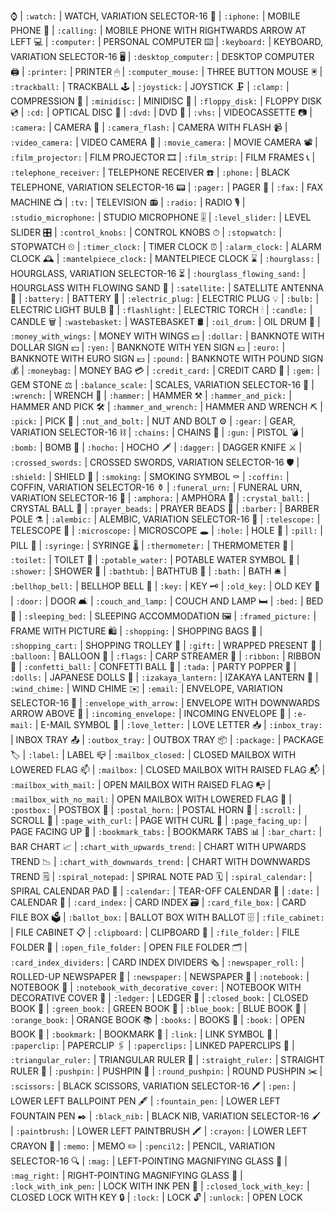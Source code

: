 ⌚️ | `:watch:` | WATCH, VARIATION SELECTOR-16
📱 | `:iphone:` | MOBILE PHONE
📲 | `:calling:` | MOBILE PHONE WITH RIGHTWARDS ARROW AT LEFT
💻 | `:computer:` | PERSONAL COMPUTER
⌨️ | `:keyboard:` | KEYBOARD, VARIATION SELECTOR-16
🖥 | `:desktop_computer:` | DESKTOP COMPUTER
🖨 | `:printer:` | PRINTER
🖱 | `:computer_mouse:` | THREE BUTTON MOUSE
🖲 | `:trackball:` | TRACKBALL
🕹 | `:joystick:` | JOYSTICK
🗜 | `:clamp:` | COMPRESSION
💽 | `:minidisc:` | MINIDISC
💾 | `:floppy_disk:` | FLOPPY DISK
💿 | `:cd:` | OPTICAL DISC
📀 | `:dvd:` | DVD
📼 | `:vhs:` | VIDEOCASSETTE
📷 | `:camera:` | CAMERA
📸 | `:camera_flash:` | CAMERA WITH FLASH
📹 | `:video_camera:` | VIDEO CAMERA
🎥 | `:movie_camera:` | MOVIE CAMERA
📽 | `:film_projector:` | FILM PROJECTOR
🎞 | `:film_strip:` | FILM FRAMES
📞 | `:telephone_receiver:` | TELEPHONE RECEIVER
☎️ | `:phone:` | BLACK TELEPHONE, VARIATION SELECTOR-16
📟 | `:pager:` | PAGER
📠 | `:fax:` | FAX MACHINE
📺 | `:tv:` | TELEVISION
📻 | `:radio:` | RADIO
🎙 | `:studio_microphone:` | STUDIO MICROPHONE
🎚 | `:level_slider:` | LEVEL SLIDER
🎛 | `:control_knobs:` | CONTROL KNOBS
⏱ | `:stopwatch:` | STOPWATCH
⏲ | `:timer_clock:` | TIMER CLOCK
⏰ | `:alarm_clock:` | ALARM CLOCK
🕰 | `:mantelpiece_clock:` | MANTELPIECE CLOCK
⌛️ | `:hourglass:` | HOURGLASS, VARIATION SELECTOR-16
⏳ | `:hourglass_flowing_sand:` | HOURGLASS WITH FLOWING SAND
📡 | `:satellite:` | SATELLITE ANTENNA
🔋 | `:battery:` | BATTERY
🔌 | `:electric_plug:` | ELECTRIC PLUG
💡 | `:bulb:` | ELECTRIC LIGHT BULB
🔦 | `:flashlight:` | ELECTRIC TORCH
🕯 | `:candle:` | CANDLE
🗑 | `:wastebasket:` | WASTEBASKET
🛢 | `:oil_drum:` | OIL DRUM
💸 | `:money_with_wings:` | MONEY WITH WINGS
💵 | `:dollar:` | BANKNOTE WITH DOLLAR SIGN
💴 | `:yen:` | BANKNOTE WITH YEN SIGN
💶 | `:euro:` | BANKNOTE WITH EURO SIGN
💷 | `:pound:` | BANKNOTE WITH POUND SIGN
💰 | `:moneybag:` | MONEY BAG
💳 | `:credit_card:` | CREDIT CARD
💎 | `:gem:` | GEM STONE
⚖️ | `:balance_scale:` | SCALES, VARIATION SELECTOR-16
🔧 | `:wrench:` | WRENCH
🔨 | `:hammer:` | HAMMER
⚒ | `:hammer_and_pick:` | HAMMER AND PICK
🛠 | `:hammer_and_wrench:` | HAMMER AND WRENCH
⛏ | `:pick:` | PICK
🔩 | `:nut_and_bolt:` | NUT AND BOLT
⚙️ | `:gear:` | GEAR, VARIATION SELECTOR-16
⛓ | `:chains:` | CHAINS
🔫 | `:gun:` | PISTOL
💣 | `:bomb:` | BOMB
🔪 | `:hocho:` | HOCHO
🗡 | `:dagger:` | DAGGER KNIFE
⚔️ | `:crossed_swords:` | CROSSED SWORDS, VARIATION SELECTOR-16
🛡 | `:shield:` | SHIELD
🚬 | `:smoking:` | SMOKING SYMBOL
⚰️ | `:coffin:` | COFFIN, VARIATION SELECTOR-16
⚱️ | `:funeral_urn:` | FUNERAL URN, VARIATION SELECTOR-16
🏺 | `:amphora:` | AMPHORA
🔮 | `:crystal_ball:` | CRYSTAL BALL
📿 | `:prayer_beads:` | PRAYER BEADS
💈 | `:barber:` | BARBER POLE
⚗️ | `:alembic:` | ALEMBIC, VARIATION SELECTOR-16
🔭 | `:telescope:` | TELESCOPE
🔬 | `:microscope:` | MICROSCOPE
🕳 | `:hole:` | HOLE
💊 | `:pill:` | PILL
💉 | `:syringe:` | SYRINGE
🌡 | `:thermometer:` | THERMOMETER
🚽 | `:toilet:` | TOILET
🚰 | `:potable_water:` | POTABLE WATER SYMBOL
🚿 | `:shower:` | SHOWER
🛁 | `:bathtub:` | BATHTUB
🛀 | `:bath:` | BATH
🛎 | `:bellhop_bell:` | BELLHOP BELL
🔑 | `:key:` | KEY
🗝 | `:old_key:` | OLD KEY
🚪 | `:door:` | DOOR
🛋 | `:couch_and_lamp:` | COUCH AND LAMP
🛏 | `:bed:` | BED
🛌 | `:sleeping_bed:` | SLEEPING ACCOMMODATION
🖼 | `:framed_picture:` | FRAME WITH PICTURE
🛍 | `:shopping:` | SHOPPING BAGS
🛒 | `:shopping_cart:` | SHOPPING TROLLEY
🎁 | `:gift:` | WRAPPED PRESENT
🎈 | `:balloon:` | BALLOON
🎏 | `:flags:` | CARP STREAMER
🎀 | `:ribbon:` | RIBBON
🎊 | `:confetti_ball:` | CONFETTI BALL
🎉 | `:tada:` | PARTY POPPER
🎎 | `:dolls:` | JAPANESE DOLLS
🏮 | `:izakaya_lantern:` | IZAKAYA LANTERN
🎐 | `:wind_chime:` | WIND CHIME
✉️ | `:email:` | ENVELOPE, VARIATION SELECTOR-16
📩 | `:envelope_with_arrow:` | ENVELOPE WITH DOWNWARDS ARROW ABOVE
📨 | `:incoming_envelope:` | INCOMING ENVELOPE
📧 | `:e-mail:` | E-MAIL SYMBOL
💌 | `:love_letter:` | LOVE LETTER
📥 | `:inbox_tray:` | INBOX TRAY
📤 | `:outbox_tray:` | OUTBOX TRAY
📦 | `:package:` | PACKAGE
🏷 | `:label:` | LABEL
📪 | `:mailbox_closed:` | CLOSED MAILBOX WITH LOWERED FLAG
📫 | `:mailbox:` | CLOSED MAILBOX WITH RAISED FLAG
📬 | `:mailbox_with_mail:` | OPEN MAILBOX WITH RAISED FLAG
📭 | `:mailbox_with_no_mail:` | OPEN MAILBOX WITH LOWERED FLAG
📮 | `:postbox:` | POSTBOX
📯 | `:postal_horn:` | POSTAL HORN
📜 | `:scroll:` | SCROLL
📃 | `:page_with_curl:` | PAGE WITH CURL
📄 | `:page_facing_up:` | PAGE FACING UP
📑 | `:bookmark_tabs:` | BOOKMARK TABS
📊 | `:bar_chart:` | BAR CHART
📈 | `:chart_with_upwards_trend:` | CHART WITH UPWARDS TREND
📉 | `:chart_with_downwards_trend:` | CHART WITH DOWNWARDS TREND
🗒 | `:spiral_notepad:` | SPIRAL NOTE PAD
🗓 | `:spiral_calendar:` | SPIRAL CALENDAR PAD
📆 | `:calendar:` | TEAR-OFF CALENDAR
📅 | `:date:` | CALENDAR
📇 | `:card_index:` | CARD INDEX
🗃 | `:card_file_box:` | CARD FILE BOX
🗳 | `:ballot_box:` | BALLOT BOX WITH BALLOT
🗄 | `:file_cabinet:` | FILE CABINET
📋 | `:clipboard:` | CLIPBOARD
📁 | `:file_folder:` | FILE FOLDER
📂 | `:open_file_folder:` | OPEN FILE FOLDER
🗂 | `:card_index_dividers:` | CARD INDEX DIVIDERS
🗞 | `:newspaper_roll:` | ROLLED-UP NEWSPAPER
📰 | `:newspaper:` | NEWSPAPER
📓 | `:notebook:` | NOTEBOOK
📔 | `:notebook_with_decorative_cover:` | NOTEBOOK WITH DECORATIVE COVER
📒 | `:ledger:` | LEDGER
📕 | `:closed_book:` | CLOSED BOOK
📗 | `:green_book:` | GREEN BOOK
📘 | `:blue_book:` | BLUE BOOK
📙 | `:orange_book:` | ORANGE BOOK
📚 | `:books:` | BOOKS
📖 | `:book:` | OPEN BOOK
🔖 | `:bookmark:` | BOOKMARK
🔗 | `:link:` | LINK SYMBOL
📎 | `:paperclip:` | PAPERCLIP
🖇 | `:paperclips:` | LINKED PAPERCLIPS
📐 | `:triangular_ruler:` | TRIANGULAR RULER
📏 | `:straight_ruler:` | STRAIGHT RULER
📌 | `:pushpin:` | PUSHPIN
📍 | `:round_pushpin:` | ROUND PUSHPIN
✂️ | `:scissors:` | BLACK SCISSORS, VARIATION SELECTOR-16
🖊 | `:pen:` | LOWER LEFT BALLPOINT PEN
🖋 | `:fountain_pen:` | LOWER LEFT FOUNTAIN PEN
✒️ | `:black_nib:` | BLACK NIB, VARIATION SELECTOR-16
🖌 | `:paintbrush:` | LOWER LEFT PAINTBRUSH
🖍 | `:crayon:` | LOWER LEFT CRAYON
📝 | `:memo:` | MEMO
✏️ | `:pencil2:` | PENCIL, VARIATION SELECTOR-16
🔍 | `:mag:` | LEFT-POINTING MAGNIFYING GLASS
🔎 | `:mag_right:` | RIGHT-POINTING MAGNIFYING GLASS
🔏 | `:lock_with_ink_pen:` | LOCK WITH INK PEN
🔐 | `:closed_lock_with_key:` | CLOSED LOCK WITH KEY
🔒 | `:lock:` | LOCK
🔓 | `:unlock:` | OPEN LOCK